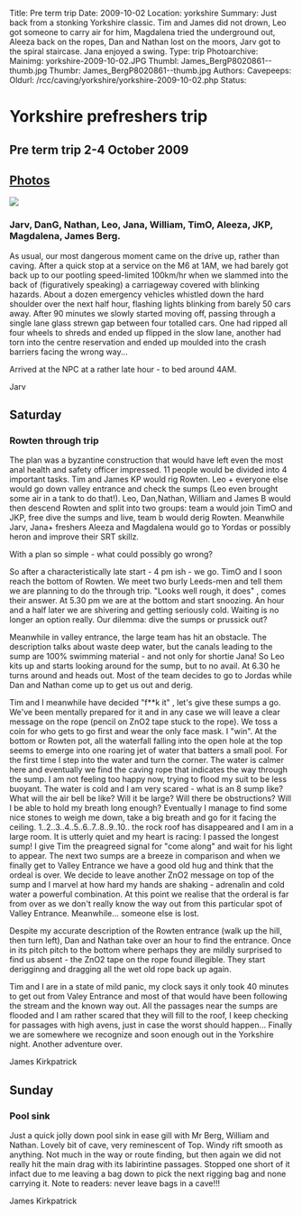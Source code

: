 Title: Pre term trip
Date: 2009-10-02
Location: yorkshire
Summary: Just back from a stonking Yorkshire classic. Tim and James did not drown, Leo got someone to carry air for him, Magdalena tried the underground out, Aleeza back on the ropes, Dan and Nathan lost on the moors, Jarv got to the spiral staircase. Jana enjoyed a swing.
Type: trip
Photoarchive:
Mainimg: yorkshire-2009-10-02.JPG
Thumbl: James_BergP8020861--thumb.jpg
Thumbr: James_BergP8020861--thumb.jpg
Authors: 
Cavepeeps:
Oldurl: /rcc/caving/yorkshire/yorkshire-2009-10-02.php
Status:

#  Yorkshire prefreshers trip 

##  Pre term trip 2-4 October 2009 

##  [ Photos ](/caving/photo_archive/trips/2009-10-02%20-%20yorkshire/)

[ ![](yorkshire-2009-10-02.JPG) ](/caving/photo_archive/trips/2009-10-02%20-%20yorkshire/)

###  Jarv, DanG, Nathan, Leo, Jana, William, TimO, Aleeza, JKP, Magdalena, James Berg. 

As usual, our most dangerous moment came on the drive up, rather than caving. After a quick stop at a service on the M6 at 1AM, we had barely got back up to our pootling speed-limited 100km/hr when we slammed into the back of (figuratively speaking) a carriageway covered with blinking hazards. About a dozen emergency vehicles whistled down the hard shoulder over the next half hour, flashing lights blinking from barely 50 cars away. After 90 minutes we slowly started moving off, passing through a single lane glass strewn gap between four totalled cars. One had ripped all four wheels to shreds and ended up flipped in the slow lane, another had torn into the centre reservation and ended up moulded into the crash barriers facing the wrong way... 

Arrived at the NPC at a rather late hour - to bed around 4AM. 

Jarv 

##  Saturday 

###  Rowten through trip 

The plan was a byzantine construction that would have left even the most anal health and safety officer impressed. 11 people would be divided into 4 important tasks. Tim and James KP would rig Rowten. Leo + everyone else would go down valley entrance and check the sumps (Leo even brought some air in a tank to do that!). Leo, Dan,Nathan, William and James B would then descend Rowten and split into two groups: team a would join TimO and JKP, free dive the sumps and live, team b would derig Rowten. Meanwhile Jarv, Jana+ freshers Aleeza and Magdalena would go to Yordas or possibly heron and improve their SRT skillz. 

With a plan so simple - what could possibly go wrong? 

So after a characteristically late start - 4 pm ish - we go. TimO and I soon reach the bottom of Rowten. We meet two burly Leeds-men and tell them we are planning to do the through trip. "Looks well rough, it does" , comes their answer. At 5.30 pm we are at the bottom and start snoozing. An hour and a half later we are shivering and getting seriously cold. Waiting is no longer an option really. Our dilemma: dive the sumps or prussick out? 

Meanwhile in valley entrance, the large team has hit an obstacle. The description talks about waste deep water, but the canals leading to the sump are 100% swimming material - and not only for shortie Jana! So Leo kits up and starts looking around for the sump, but to no avail. At 6.30 he turns around and heads out. Most of the team decides to go to Jordas while Dan and Nathan come up to get us out and derig. 

Tim and I meanwhile have decided "f**k it" , let's give these sumps a go. We've been mentally prepared for it and in any case we will leave a clear message on the rope (pencil on ZnO2 tape stuck to the rope). We toss a coin for who gets to go first and wear the only face mask. I "win". At the bottom or Rowten pot, all the waterfall falling into the open hole at the top seems to emerge into one roaring jet of water that batters a small pool. For the first time I step into the water and turn the corner. The water is calmer here and eventually we find the caving rope that indicates the way through the sump. I am not feeling too happy now, trying to flood my suit to be less buoyant. The water is cold and I am very scared - what is an 8 sump like? What will the air bell be like? Will it be large? Will there be obstructions? Will I be able to hold my breath long enough? Eventually I manage to find some nice stones to weigh me down, take a big breath and go for it facing the ceiling. 1..2..3..4..5..6..7..8..9..10.. the rock roof has disappeared and I am in a large room. It is utterly quiet and my heart is racing: I passed the longest sump! I give Tim the preagreed signal for "come along" and wait for his light to appear. The next two sumps are a breeze in comparison and when we finally get to Valley Entrance we have a good old hug and think that the ordeal is over. We decide to leave another ZnO2 message on top of the sump and I marvel at how hard my hands are shaking - adrenalin and cold water a powerful combination. At this point we realise that the orderal is far from over as we don't really know the way out from this particular spot of Valley Entrance. Meanwhile... someone else is lost. 

Despite my accurate description of the Rowten entrance (walk up the hill, then turn left), Dan and Nathan take over an hour to find the entrance. Once in its pitch pitch to the bottom where perhaps they are mildly surprised to find us absent - the ZnO2 tape on the rope found illegible. They start derigginng and dragging all the wet old rope back up again. 

Tim and I are in a state of mild panic, my clock says it only took 40 minutes to get out from Valey Entrance and most of that would have been following the stream and the known way out. All the passages near the sumps are flooded and I am rather scared that they will fill to the roof, I keep checking for passages with high avens, just in case the worst should happen... Finally we are somewhere we recognize and soon enough out in the Yorkshire night. Another adventure over. 

James Kirkpatrick 

##  Sunday 

###  Pool sink 

Just a quick jolly down pool sink in ease gill with Mr Berg, William and Nathan. Lovely bit of cave, very reminescent of Top. Windy rift smooth as anything. Not much in the way or route finding, but then again we did not really hit the main drag with its labirintine passages. Stopped one short of it infact due to me leaving a bag down to pick the next rigging bag and none carrying it. Note to readers: never leave bags in a cave!!! 

James Kirkpatrick 
